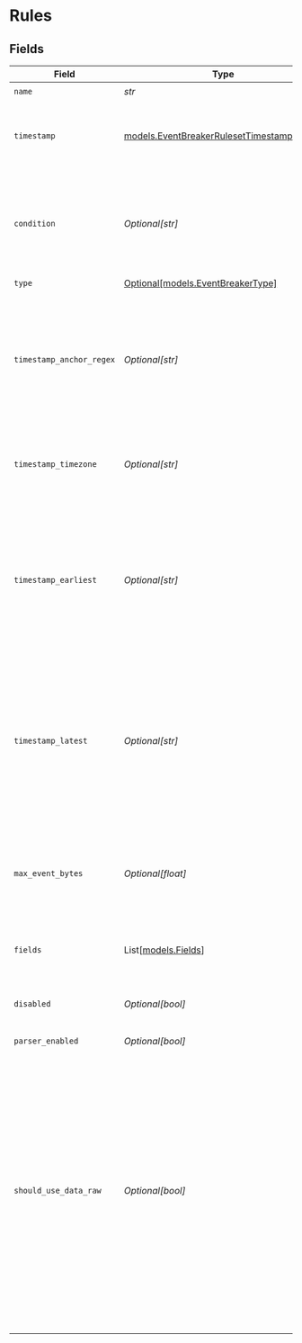 # Rules


## Fields

| Field                                                                                                                                                                                                                                             | Type                                                                                                                                                                                                                                              | Required                                                                                                                                                                                                                                          | Description                                                                                                                                                                                                                                       |
| ------------------------------------------------------------------------------------------------------------------------------------------------------------------------------------------------------------------------------------------------- | ------------------------------------------------------------------------------------------------------------------------------------------------------------------------------------------------------------------------------------------------- | ------------------------------------------------------------------------------------------------------------------------------------------------------------------------------------------------------------------------------------------------- | ------------------------------------------------------------------------------------------------------------------------------------------------------------------------------------------------------------------------------------------------- |
| `name`                                                                                                                                                                                                                                            | *str*                                                                                                                                                                                                                                             | :heavy_check_mark:                                                                                                                                                                                                                                | N/A                                                                                                                                                                                                                                               |
| `timestamp`                                                                                                                                                                                                                                       | [models.EventBreakerRulesetTimestampFormat](../models/eventbreakerrulesettimestampformat.md)                                                                                                                                                      | :heavy_check_mark:                                                                                                                                                                                                                                | Auto, manual format (strptime), or current time                                                                                                                                                                                                   |
| `condition`                                                                                                                                                                                                                                       | *Optional[str]*                                                                                                                                                                                                                                   | :heavy_minus_sign:                                                                                                                                                                                                                                | The JavaScript filter expression used to match the data to apply the rule to                                                                                                                                                                      |
| `type`                                                                                                                                                                                                                                            | [Optional[models.EventBreakerType]](../models/eventbreakertype.md)                                                                                                                                                                                | :heavy_minus_sign:                                                                                                                                                                                                                                | N/A                                                                                                                                                                                                                                               |
| `timestamp_anchor_regex`                                                                                                                                                                                                                          | *Optional[str]*                                                                                                                                                                                                                                   | :heavy_minus_sign:                                                                                                                                                                                                                                | The regex to match before attempting timestamp extraction. Use $ (end-of-string anchor) to prevent extraction.                                                                                                                                    |
| `timestamp_timezone`                                                                                                                                                                                                                              | *Optional[str]*                                                                                                                                                                                                                                   | :heavy_minus_sign:                                                                                                                                                                                                                                | Timezone to assign to timestamps without timezone info                                                                                                                                                                                            |
| `timestamp_earliest`                                                                                                                                                                                                                              | *Optional[str]*                                                                                                                                                                                                                                   | :heavy_minus_sign:                                                                                                                                                                                                                                | The earliest timestamp value allowed relative to now. Example: -42years. Parsed values prior to this date will be set to current time.                                                                                                            |
| `timestamp_latest`                                                                                                                                                                                                                                | *Optional[str]*                                                                                                                                                                                                                                   | :heavy_minus_sign:                                                                                                                                                                                                                                | The latest timestamp value allowed relative to now. Example: +42days. Parsed values after this date will be set to current time.                                                                                                                  |
| `max_event_bytes`                                                                                                                                                                                                                                 | *Optional[float]*                                                                                                                                                                                                                                 | :heavy_minus_sign:                                                                                                                                                                                                                                | The maximum number of bytes in an event before it is flushed to the pipelines                                                                                                                                                                     |
| `fields`                                                                                                                                                                                                                                          | List[[models.Fields](../models/fields.md)]                                                                                                                                                                                                        | :heavy_minus_sign:                                                                                                                                                                                                                                | Key-value pairs to be added to each event                                                                                                                                                                                                         |
| `disabled`                                                                                                                                                                                                                                        | *Optional[bool]*                                                                                                                                                                                                                                  | :heavy_minus_sign:                                                                                                                                                                                                                                | Disable this breaker rule (enabled by default)                                                                                                                                                                                                    |
| `parser_enabled`                                                                                                                                                                                                                                  | *Optional[bool]*                                                                                                                                                                                                                                  | :heavy_minus_sign:                                                                                                                                                                                                                                | N/A                                                                                                                                                                                                                                               |
| `should_use_data_raw`                                                                                                                                                                                                                             | *Optional[bool]*                                                                                                                                                                                                                                  | :heavy_minus_sign:                                                                                                                                                                                                                                | Enable to set an internal field on events indicating that the field in the data called _raw should be used. This can be useful for post processors that want to use that field for event._raw, instead of replacing it with the actual raw event. |